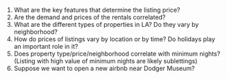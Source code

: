 1. What are the key features that determine the listing price? 
2. Are the demand and prices of the rentals correlated?
3. What are the different types of properties in LA? Do they vary by neighborhood?
4. How do prices of listings vary by location or by time? Do holidays play an important role in it? 
5. Does property type/price/neighborhood correlate with minimum nights? (Listing with high value of minimum nights are likely sublettings) 
6. Suppose we want to open a new airbnb near Dodger Museum? 

